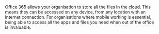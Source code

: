 Office 365 allows your organisation to store all the files in the cloud. This means they can be accessed on any device, from any location with an internet connection. For organisations where mobile working is essential, being able to access all the apps and files you need when out of the office is invaluable.
